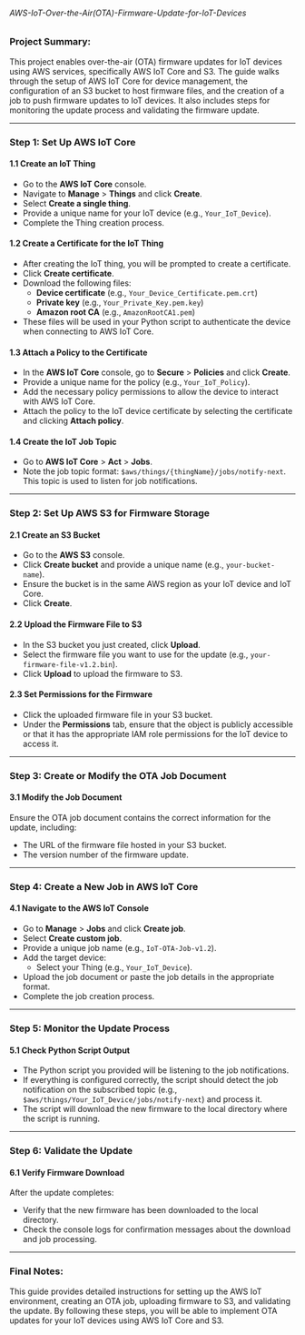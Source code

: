 ###### AWS-IoT-Over-the-Air(OTA)-Firmware-Update-for-IoT-Devices

### Project Summary:
This project enables over-the-air (OTA) firmware updates for IoT devices using AWS services, specifically AWS IoT Core and S3. The guide walks through the setup of AWS IoT Core for device management, the configuration of an S3 bucket to host firmware files, and the creation of a job to push firmware updates to IoT devices. It also includes steps for monitoring the update process and validating the firmware update.

---

### Step 1: Set Up AWS IoT Core

#### 1.1 Create an IoT Thing
- Go to the **AWS IoT Core** console.
- Navigate to **Manage** > **Things** and click **Create**.
- Select **Create a single thing**.
- Provide a unique name for your IoT device (e.g., `Your_IoT_Device`).
- Complete the Thing creation process.

#### 1.2 Create a Certificate for the IoT Thing
- After creating the IoT thing, you will be prompted to create a certificate.
- Click **Create certificate**.
- Download the following files:
  - **Device certificate** (e.g., `Your_Device_Certificate.pem.crt`)
  - **Private key** (e.g., `Your_Private_Key.pem.key`)
  - **Amazon root CA** (e.g., `AmazonRootCA1.pem`)
- These files will be used in your Python script to authenticate the device when connecting to AWS IoT Core.

#### 1.3 Attach a Policy to the Certificate
- In the **AWS IoT Core** console, go to **Secure** > **Policies** and click **Create**.
- Provide a unique name for the policy (e.g., `Your_IoT_Policy`).
- Add the necessary policy permissions to allow the device to interact with AWS IoT Core.
- Attach the policy to the IoT device certificate by selecting the certificate and clicking **Attach policy**.

#### 1.4 Create the IoT Job Topic
- Go to **AWS IoT Core** > **Act** > **Jobs**.
- Note the job topic format: `$aws/things/{thingName}/jobs/notify-next`. This topic is used to listen for job notifications.

---

### Step 2: Set Up AWS S3 for Firmware Storage

#### 2.1 Create an S3 Bucket
- Go to the **AWS S3** console.
- Click **Create bucket** and provide a unique name (e.g., `your-bucket-name`).
- Ensure the bucket is in the same AWS region as your IoT device and IoT Core.
- Click **Create**.

#### 2.2 Upload the Firmware File to S3
- In the S3 bucket you just created, click **Upload**.
- Select the firmware file you want to use for the update (e.g., `your-firmware-file-v1.2.bin`).
- Click **Upload** to upload the firmware to S3.

#### 2.3 Set Permissions for the Firmware
- Click the uploaded firmware file in your S3 bucket.
- Under the **Permissions** tab, ensure that the object is publicly accessible or that it has the appropriate IAM role permissions for the IoT device to access it.

---

### Step 3: Create or Modify the OTA Job Document

#### 3.1 Modify the Job Document
Ensure the OTA job document contains the correct information for the update, including:
- The URL of the firmware file hosted in your S3 bucket.
- The version number of the firmware update.

---

### Step 4: Create a New Job in AWS IoT Core

#### 4.1 Navigate to the AWS IoT Console
- Go to **Manage** > **Jobs** and click **Create job**.
- Select **Create custom job**.
- Provide a unique job name (e.g., `IoT-OTA-Job-v1.2`).
- Add the target device:
  - Select your Thing (e.g., `Your_IoT_Device`).
- Upload the job document or paste the job details in the appropriate format.
- Complete the job creation process.

---

### Step 5: Monitor the Update Process

#### 5.1 Check Python Script Output
- The Python script you provided will be listening to the job notifications.
- If everything is configured correctly, the script should detect the job notification on the subscribed topic (e.g., `$aws/things/Your_IoT_Device/jobs/notify-next`) and process it.
- The script will download the new firmware to the local directory where the script is running.

---

### Step 6: Validate the Update

#### 6.1 Verify Firmware Download
After the update completes:
- Verify that the new firmware has been downloaded to the local directory.
- Check the console logs for confirmation messages about the download and job processing.

---

### Final Notes:
This guide provides detailed instructions for setting up the AWS IoT environment, creating an OTA job, uploading firmware to S3, and validating the update. By following these steps, you will be able to implement OTA updates for your IoT devices using AWS IoT Core and S3.
